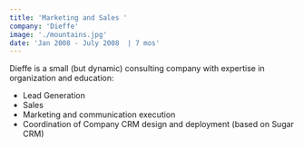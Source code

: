 ```yaml
---
title: 'Marketing and Sales '
company: 'Dieffe'
image: './mountains.jpg'
date: 'Jan 2008 - July 2008  | 7 mos'
---
```


Dieffe is a small (but dynamic) consulting company with expertise in organization and education:

- Lead Generation
- Sales
- Marketing and communication execution
- Coordination of Company CRM design and deployment (based on Sugar CRM)
